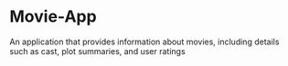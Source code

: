 # Movie-App
An application that provides information about movies, including details such as cast, plot summaries, and user ratings

